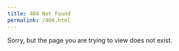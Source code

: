 ```yaml
---
title: 404 Not Found
permalink: /404.html
---
```


Sorry, but the page you are trying to view does not exist.

